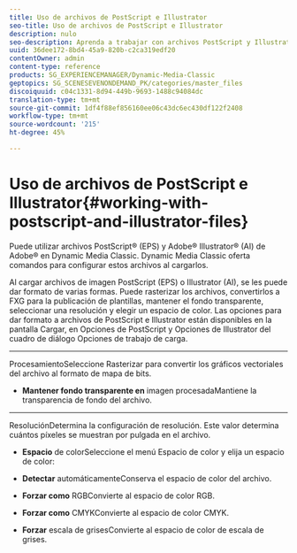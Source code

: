 ```yaml
---
title: Uso de archivos de PostScript e Illustrator
seo-title: Uso de archivos de PostScript e Illustrator
description: nulo
seo-description: Aprenda a trabajar con archivos PostScript y Illustrator.
uuid: 36dee172-8bd4-45a9-820b-c2ca319edf20
contentOwner: admin
content-type: reference
products: SG_EXPERIENCEMANAGER/Dynamic-Media-Classic
geptopics: SG_SCENESEVENONDEMAND_PK/categories/master_files
discoiquuid: c04c1331-8d94-449b-9693-1488c94084dc
translation-type: tm+mt
source-git-commit: 1df4f88ef856160ee06c43dc6ec430df122f2408
workflow-type: tm+mt
source-wordcount: '215'
ht-degree: 45%

---
```



# Uso de archivos de PostScript e Illustrator{#working-with-postscript-and-illustrator-files}

Puede utilizar archivos PostScript® (EPS) y Adobe® Illustrator® (AI) de Adobe® en Dynamic Media Classic. Dynamic Media Classic oferta comandos para configurar estos archivos al cargarlos.

Al cargar archivos de imagen PostScript (EPS) o Illustrator (AI), se les puede dar formato de varias formas. Puede rasterizar los archivos, convertirlos a FXG para la publicación de plantillas, mantener el fondo transparente, seleccionar una resolución y elegir un espacio de color. Las opciones para dar formato a archivos de PostScript e Illustrator están disponibles en la pantalla Cargar, en Opciones de PostScript y Opciones de Illustrator del cuadro de diálogo Opciones de trabajo de carga.

* ****
ProcesamientoSeleccione Rasterizar para convertir los gráficos vectoriales del archivo al formato de mapa de bits.

* **Mantener fondo transparente en**
imagen procesadaMantiene la transparencia de fondo del archivo.

* ****
ResoluciónDetermina la configuración de resolución. Este valor determina cuántos píxeles se muestran por pulgada en el archivo.

* **Espacio**
de colorSeleccione el menú Espacio de color y elija un espacio de color:

* **Detectar**
automáticamenteConserva el espacio de color del archivo.

* **Forzar como**
RGBConvierte al espacio de color RGB.

* **Forzar como**
CMYKConvierte al espacio de color CMYK.

* **Forzar**
escala de grisesConvierte al espacio de color de escala de grises.

